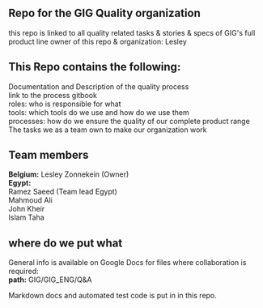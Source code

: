 ## Repo for the GIG Quality organization

this repo is linked to all quality related tasks & stories & specs of GIG's full product line
owner of this repo & organization: Lesley

## This Repo contains the following:

Documentation and Description of the quality process  
link to the process gitbook  
roles: who is responsible for what  
tools: which tools do we use and how do we use them  
processes: how do we ensure the quality of our complete product range  
The tasks we as a team own to make our organization work  

## Team members
**Belgium:** Lesley Zonnekein (Owner)  
**Egypt:**   
Ramez Saeed (Team lead Egypt)  
Mahmoud Ali  
John Kheir  
Islam Taha  

## where do we put what

General info is available on Google Docs for files where collaboration is required:  
**path:** GIG/GIG_ENG/Q&A  

Markdown docs and automated test code is put in in this repo.
